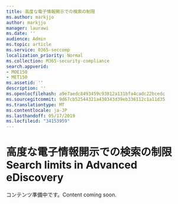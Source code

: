 ```yaml
---
title: 高度な電子情報開示での検索の制限
ms.author: markjjo
author: markjjo
manager: laurawi
ms.date: ''
audience: Admin
ms.topic: article
ms.service: O365-seccomp
localization_priority: Normal
ms.collection: M365-security-compliance
search.appverid:
- MOE150
- MET150
ms.assetid: ''
description: ''
ms.openlocfilehash: a9e7aedc8493459c93812a131bfa4cadc22bcedc
ms.sourcegitcommit: 9d67cb52544321a430343d39eb336112c1a11d35
ms.translationtype: MT
ms.contentlocale: ja-JP
ms.lasthandoff: 05/17/2019
ms.locfileid: "34153959"
---
```

# <a name="search-limits-in-advanced-ediscovery"></a><span data-ttu-id="4d41e-102">高度な電子情報開示での検索の制限</span><span class="sxs-lookup"><span data-stu-id="4d41e-102">Search limits in Advanced eDiscovery</span></span>

<span data-ttu-id="4d41e-103">コンテンツ準備中です。</span><span class="sxs-lookup"><span data-stu-id="4d41e-103">Content coming soon.</span></span>
